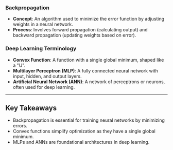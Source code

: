 ### Backpropagation
- **Concept**: An algorithm used to minimize the error function by adjusting weights in a neural network.
- **Process**: Involves forward propagation (calculating output) and backward propagation (updating weights based on error).

### Deep Learning Terminology
- **Convex Function**: A function with a single global minimum, shaped like a "U".
- **Multilayer Perceptron (MLP)**: A fully connected neural network with input, hidden, and output layers.
- **Artificial Neural Network (ANN)**: A network of perceptrons or neurons, often used for deep learning.

---

## Key Takeaways
- Backpropagation is essential for training neural networks by minimizing errors.
- Convex functions simplify optimization as they have a single global minimum.
- MLPs and ANNs are foundational architectures in deep learning.
